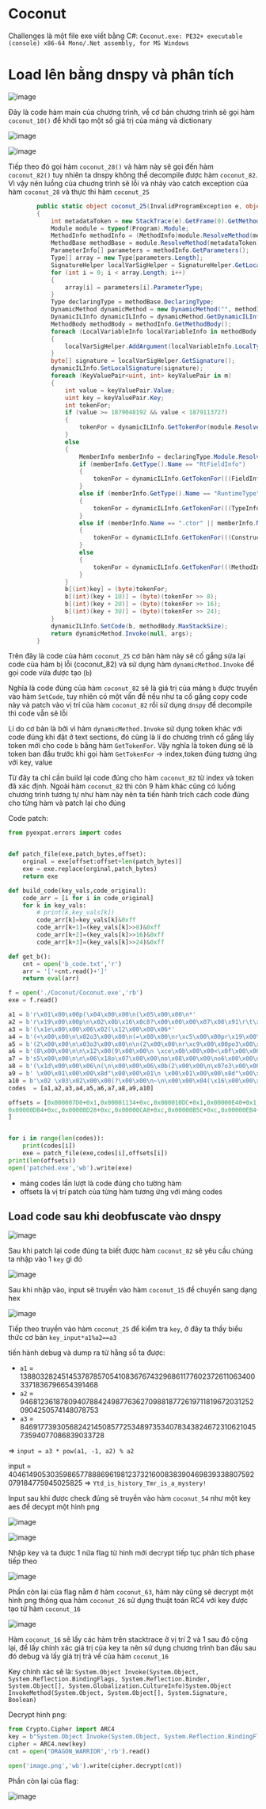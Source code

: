 # Coconut

Challenges là một file exe viết bằng C#: `Coconut.exe: PE32+ executable (console) x86-64 Mono/.Net assembly, for MS Windows`

# Load lên bằng dnspy và phân tích

![image](https://user-images.githubusercontent.com/31529599/196735307-f0e201d7-c713-476c-a479-9780998d8b61.png)

Đây là code hàm main của chương trình, về cơ bản chương trình sẽ gọi hàm `coconut_10()` để khởi tạo một số giá trị của mảng và dictionary 

![image](https://user-images.githubusercontent.com/31529599/196735578-39c2de6b-6d43-4b2f-8b2b-94cc2fb53c15.png)

![image](https://user-images.githubusercontent.com/31529599/196735839-cf756dc0-acca-457f-a7fc-3d48911da178.png)

Tiếp theo đó gọi hàm `coconut_28()` và hàm này sẽ gọi đến hàm `coconut_82()`  tuy nhiên ta dnspy không thể decompile được hàm `coconut_82`. Vì vậy nên luồng của chuơng trình sẽ lỗi và nhảy vào catch exception của hàm `coconut_28` và thực thi hàm `coconut_25` 

```C#
		public static object coconut_25(InvalidProgramException e, object[] args, Dictionary<uint, int> m, byte[] b)
		{
			int metadataToken = new StackTrace(e).GetFrame(0).GetMethod().MetadataToken;
			Module module = typeof(Program).Module;
			MethodInfo methodInfo = (MethodInfo)module.ResolveMethod(metadataToken);
			MethodBase methodBase = module.ResolveMethod(metadataToken);
			ParameterInfo[] parameters = methodInfo.GetParameters();
			Type[] array = new Type[parameters.Length];
			SignatureHelper localVarSigHelper = SignatureHelper.GetLocalVarSigHelper();
			for (int i = 0; i < array.Length; i++)
			{
				array[i] = parameters[i].ParameterType;
			}
			Type declaringType = methodBase.DeclaringType;
			DynamicMethod dynamicMethod = new DynamicMethod("", methodInfo.ReturnType, array, declaringType, true);
			DynamicILInfo dynamicILInfo = dynamicMethod.GetDynamicILInfo();
			MethodBody methodBody = methodInfo.GetMethodBody();
			foreach (LocalVariableInfo localVariableInfo in methodBody.LocalVariables)
			{
				localVarSigHelper.AddArgument(localVariableInfo.LocalType);
			}
			byte[] signature = localVarSigHelper.GetSignature();
			dynamicILInfo.SetLocalSignature(signature);
			foreach (KeyValuePair<uint, int> keyValuePair in m)
			{
				int value = keyValuePair.Value;
				uint key = keyValuePair.Key;
				int tokenFor;
				if (value >= 1879048192 && value < 1879113727)
				{
					tokenFor = dynamicILInfo.GetTokenFor(module.ResolveString(value));
				}
				else
				{
					MemberInfo memberInfo = declaringType.Module.ResolveMember(value, null, null);
					if (memberInfo.GetType().Name == "RtFieldInfo")
					{
						tokenFor = dynamicILInfo.GetTokenFor(((FieldInfo)memberInfo).FieldHandle, ((TypeInfo)((FieldInfo)memberInfo).DeclaringType).TypeHandle);
					}
					else if (memberInfo.GetType().Name == "RuntimeType")
					{
						tokenFor = dynamicILInfo.GetTokenFor(((TypeInfo)memberInfo).TypeHandle);
					}
					else if (memberInfo.Name == ".ctor" || memberInfo.Name == ".cctor")
					{
						tokenFor = dynamicILInfo.GetTokenFor(((ConstructorInfo)memberInfo).MethodHandle, ((TypeInfo)((ConstructorInfo)memberInfo).DeclaringType).TypeHandle);
					}
					else
					{
						tokenFor = dynamicILInfo.GetTokenFor(((MethodInfo)memberInfo).MethodHandle, ((TypeInfo)((MethodInfo)memberInfo).DeclaringType).TypeHandle);
					}
				}
				b[(int)key] = (byte)tokenFor;
				b[(int)(key + 1U)] = (byte)(tokenFor >> 8);
				b[(int)(key + 2U)] = (byte)(tokenFor >> 16);
				b[(int)(key + 3U)] = (byte)(tokenFor >> 24);
			}
			dynamicILInfo.SetCode(b, methodBody.MaxStackSize);
			return dynamicMethod.Invoke(null, args);
		}
```
Trên đây là code của hàm `coconut_25` cơ bản hàm này sẽ cố gắng sửa lại code của hàm bị lỗi (coconut_82) và sử dụng hàm `dynamicMethod.Invoke` để gọi code vừa được tạo (`b`)

Nghĩa là code đúng của hàm `coconut_82` sẽ là giá trị của mảng `b` được truyền vào hàm `SetCode`, tuy nhiên có một vấn đề nếu như ta cố gắng copy code này và patch vào vị trí của hàm `coconut_82` rồi sử dụng `dnspy` để decompile thì code vẫn sẽ lỗi

Lí do cơ bản là bởi vì hàm `dynamicMethod.Invoke` sử dụng token khác với code đúng khi đặt ở text sections, đó cũng là lí do chương trình cố gắng lấy token mới cho code `b` bằng hàm `GetTokenFor`. Vậy nghĩa là token đúng sẽ là token ban đầu trước khi gọi hàm `GetTokenFor` -> index,token đúng tương ứng với key, value

Từ đây ta chỉ cần build lại code đúng cho hàm `coconut_82` từ index và token đã xác định. Ngoài hàm `coconut_82` thì còn 9 hàm khác cũng có luồng chương trình tương tự như hàm này nên ta tiến hành trích cách code đúng cho từng hàm và patch lại cho đúng

Code patch:

```python
from pyexpat.errors import codes


def patch_file(exe,patch_bytes,offset):
    orginal = exe[offset:offset+len(patch_bytes)]
    exe = exe.replace(orginal,patch_bytes)
    return exe

def build_code(key_vals,code_original):
    code_arr = [i for i in code_original]
    for k in key_vals:
        # print(k,key_vals[k])
        code_arr[k]=key_vals[k]&0xff
        code_arr[k+1]=(key_vals[k]>>8)&0xff
        code_arr[k+2]=(key_vals[k]>>16)&0xff
        code_arr[k+3]=(key_vals[k]>>24)&0xff

def get_b():
    cnt = open('b_code.txt','r')
    arr = '['+cnt.read()+']'
    return eval(arr)

f = open('./Coconut/Coconut.exe','rb')
exe = f.read()

a1 = b'r\x01\x00\x00p(\x04\x00\x00\n(\x05\x00\x00\n*'
a2 = b'r\x19\x00\x00p\n\x02\x0b\x16\x0c8?\x00\x00\x00\x07\x08\x91\r\t\x1f\n<\x1a\x00\x00\x00\x06\t\x1f0X\xd1\x13\x04\x12\x04(N\x00\x00\n(7\x00\x00\n\n8\x15\x00\x00\x00\x06\t\x1fWX\xd1\x13\x04\x12\x04(N\x00\x00\n(7\x00\x00\n\n\x08\x17X\x0c\x08\x07\x8ei2\xbb\x06 \x03\x02\x00\x00(?\x00\x00\n*'
a3 = b'(\x1e\x00\x00\x06\x02(\x12\x00\x00\x06*'
a4 = b'(<\x00\x00\n\x02o3\x00\x00\n(=\x00\x00\nr\xc5\x00\x00pr\x19\x00\x00po>\x00\x00\n*'
a5 = b'(2\x00\x00\n\x03o3\x00\x00\n\n(2\x00\x00\nr\xc9\x00\x00po3\x00\x00\n\x0b\x029\x07\x00\x00\x00\x02\x8e:\x01\x00\x00\x00*\x069\x07\x00\x00\x00\x06\x8e:\x01\x00\x00\x00*\x079\x07\x00\x00\x00\x07\x8e:\x01\x00\x00\x00*\x02\x8ei\x8d\x02\x00\x00\x01\x0csC\x00\x00\n\r\t\x06oD\x00\x00\n\t\x07oE\x00\x00\n\t\toF\x00\x00\n\toG\x00\x00\noH\x00\x00\n\x13\x04\x02sI\x00\x00\n\x13\x05\x11\x05\x11\x04\x16sJ\x00\x00\n\x13\x06\x11\x06sK\x00\x00\n\x13\x07\x11\x07oL\x00\x00\n\x08\x16\x02\x8eioM\x00\x00\n&\xdd:\x00\x00\x00\x11\x079\x07\x00\x00\x00\x11\x07o\x1b\x00\x00\n\xdc\x11\x069\x07\x00\x00\x00\x11\x06o\x1b\x00\x00\n\xdc\x11\x059\x07\x00\x00\x00\x11\x05o\x1b\x00\x00\n\xdc\t9\x06\x00\x00\x00\to\x1b\x00\x00\n\xdcr\xeb\x00\x00p\x08(4\x00\x00\n(\x0c\x00\x00\x06*'
a6 = b'(8\x00\x00\n\n\x12\x00(9\x00\x00\n \xce\x0b\x00\x00<\x0f\x00\x00\x00r\x8b\x00\x00p(:\x00\x00\n8\x06\x00\x00\x00(\x08\x00\x00\x06* \x00\\&\x05(;\x00\x00\n+\xc8'
a7 = b's5\x00\x00\n\n\x06\x18o\x07\x00\x00\no\x08\x00\x00\no6\x00\x00\n\x06\x17o\x07\x00\x00\no\x08\x00\x00\no6\x00\x00\n(7\x00\x00\n*'
a8 = b'(\x1d\x00\x00\x06\n(\n\x00\x00\x06\x0b(2\x00\x00\n\x07o3\x00\x00\n\x06(\x06\x00\x00\x06\x0cre\x00\x00p\x08(4\x00\x00\n*'
a9 = b' \x00\x01\x00\x00\x8d"\x00\x00\x01\n \x00\x01\x00\x00\x8d"\x00\x00\x01\x0b\x03\x8ei\x8d\x02\x00\x00\x01\x0c\x16\r8\x12\x00\x00\x00\x06\t\x02\t\x02\x8ei]\x91\x9e\x07\t\t\x9e\t\x17X\r\t \x00\x01\x00\x002\xe6\x16%\x13\x04\r8(\x00\x00\x00\x11\x04\x07\t\x94X\x06\t\x94X \x00\x01\x00\x00]\x13\x04\x07\t\x94\x13\x05\x07\t\x07\x11\x04\x94\x9e\x07\x11\x04\x11\x05\x9e\t\x17X\r\t \x00\x01\x00\x002\xd0\x16%\r%\x13\x06\x13\x048X\x00\x00\x00\x11\x06\x17X\x13\x06\x11\x06 \x00\x01\x00\x00]\x13\x06\x11\x04\x07\x11\x06\x94X\x13\x04\x11\x04 \x00\x01\x00\x00]\x13\x04\x07\x11\x06\x94\x13\x07\x07\x11\x06\x07\x11\x04\x94\x9e\x07\x11\x04\x11\x07\x9e\x07\x07\x11\x06\x94\x07\x11\x04\x94X \x00\x01\x00\x00]\x94\x13\x08\x08\t\x03\t\x91\x11\x08a\xd2\x9c\t\x17X\r\t\x03\x8ei2\xa2\x08*'
a10 = b'\x02 \x03\x02\x00\x00(?\x00\x00\n~\n\x00\x00\x04(\x16\x00\x00\x06(@\x00\x00\n~\x0b\x00\x00\x04(\x16\x00\x00\x06(A\x00\x00\n~\x0c\x00\x00\x04(\x16\x00\x00\x06(B\x00\x00\n9\x02\x00\x00\x00\x17*\x16*'
codes  = [a1,a2,a3,a4,a5,a6,a7,a8,a9,a10]

offsets = [0x000007D0+0x1,0x00001134+0xc,0x000010DC+0x1,0x00000E40+0x1,0x00000F58+0xc,
0x00000DB4+0xc,0x00000D28+0xc,0x00000CA8+0xc,0x00000B5C+0xc,0x00000EB4+0xc
]


for i in range(len(codes)):
    print(codes[i])
    exe = patch_file(exe,codes[i],offsets[i])
print(len(offsets))
open('patched.exe','wb').write(exe)
```
 
 - mảng codes lần lượt là code đúng cho tường hàm
 - offsets là vị trí patch của từng hàm tương ứng với mảng codes

## Load code sau khi deobfuscate vào dnspy

![image](https://user-images.githubusercontent.com/31529599/196739428-8b13d763-5bc5-476f-b724-bf6870de9a06.png)

Sau khi patch lại code đúng ta biết được hàm `coconut_82` sẽ yêu cầu chúng ta nhập vào 1 `key` gì đó

![image](https://user-images.githubusercontent.com/31529599/196739769-66f1109b-668a-4511-a6da-9bb4d72adee8.png)

Sau khi nhập vào, input sẽ truyền vào hàm `coconut_15` để chuyển sang dạng hex

![image](https://user-images.githubusercontent.com/31529599/196740064-c4de5159-5e84-49fb-9b3d-3d6ed1a9c518.png)

Tiếp theo truyền vào hàm `coconut_25` để kiểm tra `key`, ở đây ta thấy biểu thức cơ bản `key_input*a1%a2==a3`

tiến hành debug và dump ra từ hằng số ta được:
- `a1` = 13880328245145378785705410836767432968611776023726110634003371836796654391468
- `a2` = 94681236187809407884249877636270988187726197118196720312520904250574148078753
- `a3` = 84691773930568242145085772534897353407834382467231062104573594077086839033728

=> `input = a3 * pow(a1, -1, a2) % a2`

input = 40461490530359865778886961981237321600838390469839338807592079184775945025825 => `Ytd_is_history_Tmr_is_a_mystery!`

Input sau khi được check đúng sẽ truyền vào hàm `coconut_54` như một key aes để decypt một hình png

![image](https://user-images.githubusercontent.com/31529599/196747183-5ea05b85-a4c2-4781-9dd3-05c8ac6035d0.png)

![image](https://user-images.githubusercontent.com/31529599/196747871-d4102f4c-2161-45d1-86ea-49e0452a0315.png)

Nhập key và ta được 1 nữa flag từ hình mới decrypt tiếp tục phân tích phase tiếp theo 

![image](https://user-images.githubusercontent.com/31529599/196748266-cf20ede4-2ee0-45dd-bd05-94a49497ed92.png)

Phần còn lại của flag nằm ở hàm `coconut_63`, hàm này cũng sẽ decrypt một hình png thông qua hàm `coconut_26` sử dụng thuật toán RC4 với key được tạo từ hàm `coconut_16` 

![image](https://user-images.githubusercontent.com/31529599/196748648-c46deb2e-1d47-4c25-819b-e5662c2823e1.png)

Hàm `coconut_16` sẽ lấy các hàm trên stacktrace ở vị trí 2 và 1 sau đó cộng lại, để lấy chính xác giá trị của key ta nên sử dụng chương trình ban đầu sau đó debug và lấy giá trị trả về của hàm `coconut_16`

Key chính xác sẽ là: `System.Object Invoke(System.Object, System.Reflection.BindingFlags, System.Reflection.Binder, System.Object[], System.Globalization.CultureInfo)System.Object InvokeMethod(System.Object, System.Object[], System.Signature, Boolean)`

Decrypt hình png:

```python
from Crypto.Cipher import ARC4
key = b"System.Object Invoke(System.Object, System.Reflection.BindingFlags, System.Reflection.Binder, System.Object[], System.Globalization.CultureInfo)System.Object InvokeMethod(System.Object, System.Object[], System.Signature, Boolean)"
cipher = ARC4.new(key)
cnt = open('DRAGON_WARRIOR','rb').read()

open('image.png','wb').write(cipher.decrypt(cnt))

```

Phần còn lại của flag:

![image](https://user-images.githubusercontent.com/31529599/196749204-9f3bc813-55ec-4a84-9579-b40188d4f425.png)




